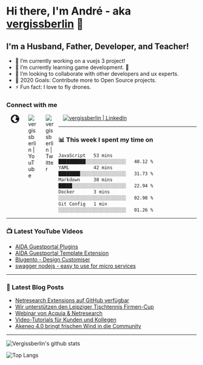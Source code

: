 # Hi there, I'm André - aka [vergissberlin][website] 👋

## I'm a Husband, Father, Developer, and Teacher!

- 🔭 I’m currently working on a vuejs 3 project!
- 🌱 I’m currently learning game development. 🤣
- 👯 I’m looking to collaborate with other developers and ux experts.
- 🥅 2020 Goals: Contribute more to Open Source projects.
- ⚡ Fun fact: I love to fly drones.

### Connect with me

[<img align="left" hspace="12" alt="vergissberlin.cocdm" width="22px" src="https://raw.githubusercontent.com/iconic/open-iconic/master/svg/globe.svg" />][website]
[<img align="left" hspace="12" alt="vergissberlin | YouTube" width="22px" src="https://cdn.jsdelivr.net/npm/simple-icons@v3/icons/youtube.svg" />][youtube]
[<img align="left" hspace="12" alt="vergissberlin | Twitter" width="22px" src="https://cdn.jsdelivr.net/npm/simple-icons@v3/icons/twitter.svg" />][twitter]
[<img hspace="12" alt="vergissberlin | LinkedIn" width="22px" src="https://cdn.jsdelivr.net/npm/simple-icons@v3/icons/linkedin.svg" />][linkedin]

---

### 📊 This week I spent my time on

<!--START_SECTION:waka-->
```text
JavaScript   53 mins         ██████████░░░░░░░░░░░░░░░   40.12 % 
YAML         42 mins         ████████░░░░░░░░░░░░░░░░░   31.73 % 
Markdown     30 mins         █████░░░░░░░░░░░░░░░░░░░░   22.94 % 
Docker       3 mins          ░░░░░░░░░░░░░░░░░░░░░░░░░   02.98 % 
Git Config   1 min           ░░░░░░░░░░░░░░░░░░░░░░░░░   01.26 %
```
<!--END_SECTION:waka-->

---

### 📺 Latest YouTube Videos
<!-- YOUTUBE:START -->
- [AIDA Guestportal Plugins](https://www.youtube.com/watch?v=7vU7JHyaHzk)
- [AIDA Guestportal Template Extension](https://www.youtube.com/watch?v=Apzdbva7RP0)
- [Blugento  - Design Customiser](https://www.youtube.com/watch?v=UPuw77kYkqk)
- [swagger nodejs - easy to use for micro services](https://www.youtube.com/watch?v=besBSUVCSBc)
<!-- YOUTUBE:END -->

---

### 📕 Latest Blog Posts
<!-- BLOG-POST-LIST:START -->
- [Netresearch Extensions auf GitHub verfügbar]( https://www.netresearch.de/?tx_news_pi1%5Bnews%5D=528&cHash=4464863f764a973b8082b2152f287f82 )
- [Wir unterstützen den Leipziger Tischtennis Firmen-Cup]( https://www.netresearch.de/?tx_news_pi1%5Bnews%5D=527&cHash=990f610c04454cd12cb85a8ff9e515d9 )
- [Webinar von Acquia & Netresearch]( https://www.netresearch.de/?tx_news_pi1%5Bnews%5D=525&cHash=ee8091dd6c2d9b9a7af908c8a8b913dd )
- [Video-Tutorials für Kunden und Kollegen]( https://www.netresearch.de/?tx_news_pi1%5Bnews%5D=524&cHash=a9344684d2b32b58256780e149678a5b )
- [Akeneo 4.0 bringt frischen Wind in die Community]( https://www.netresearch.de/?tx_news_pi1%5Bnews%5D=518&cHash=93866e9c8c06fd98ef0f4fd3ca784392 )
<!-- BLOG-POST-LIST:END -->

---

![Vergissberlin's github stats](https://github-readme-stats.vercel.app/api?username=vergissberlin&show_icons=true&hide_border=true)

![Top Langs](https://github-readme-stats.vercel.app/api/top-langs/?username=vergissberlin&show_icons=true&hide_border=true)


[website]: https://andrelademann.de
[twitter]: https://twitter.com/vergissberlin
[youtube]: https://youtube.com/vergissberlin
[linkedin]: https://linkedin.com/in/andre-lademann/
